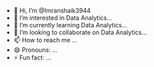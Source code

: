 - 👋 Hi, I’m @Imranshaik3944
- 👀 I’m interested in Data Analytics...
- 🌱 I’m currently learning Data Analytics...
- 💞️ I’m looking to collaborate on Data Analytics...
- 📫 How to reach me ...
- 😄 Pronouns: ...
- ⚡ Fun fact: ...

<!---
Imranshaik3944/Imranshaik3944 is a ✨ special ✨ repository because its `README.md` (this file) appears on your GitHub profile.
You can click the Preview link to take a look at your changes.
--->

